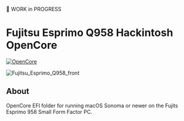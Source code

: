 🚧 WORK in PROGRESS

# Fujitsu Esprimo Q958 Hackintosh OpenCore

[![OpenCore](https://img.shields.io/badge/OpenCore-1.0.5-cyan.svg)](https://github.com/acidanthera/OpenCorePkg/releases/latest)

![Fujitsu_Esprimo_Q958_front](https://github.com/user-attachments/assets/3fc086f2-1be3-4a90-83f9-efdc702d51d2)

## About
OpenCore EFI folder for running macOS Sonoma or newer on the Fujits Esprimo 958 Small Form Factor PC.

